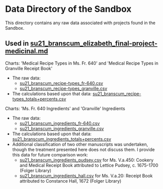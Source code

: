 # Data Directory of the Sandbox

This directory contains any raw data associated with projects found in the Sandbox.

## Used in [su21_branscum_elizabeth_final-project-medicinal.md](../docs/su21_branscum_elizabeth_final-project-medicinal.md)
Charts: 'Medical Recipe Types in Ms. Fr. 640' and 'Medical Recipe Types in Granville Receipt Book'
- The raw data: 
     - [su21_branscum_recipe-types_fr-640.csv](../data/su21_branscum_recipe-types_fr-640.csv)
     - [su21_branscum_recipe-types_granville.csv](../data/su21_branscum_recipe-types_granville.csv)
- The calculations based upon that data: [su21_branscum_recipe-types_totals+percents.csv](../data/su21_branscum_recipe-types_totals+percents.csv)

Charts: 'Ms. Fr. 640 Ingredients' and 'Granville' Ingredients
- The raw data: 
     - [su21_branscum_ingredients_fr-640.csv](../data/su21_branscum_ingredients_fr-640.csv)
     - [su21_branscum_ingredients_granville.csv](../data/su21_branscum_ingredients_granville.csv)
- The calculations based upon that data: [su21_branscum_ingredients_totals+percents.csv](../data/su21_branscum_ingredients_totals+percents.csv)
- Additional classification of two other manuscripts was undertaken, though the treatment presented here does not discuss them. I provide this data for future comparison work:
     - [su21_branscum_ingredients_pudsey.csv](su21_branscum_ingredients_pudsey.csv) for Ms. V.a.450: Cookery and Medical Receipt Book attributed to Lettice Pudsey, c. 1675-1700 (Folger Library)
     -  [su21_branscum_ingredients_hall.csv](su21_branscum_ingredients_hall.csv) for Ms. V.a.20: Receipt Book attributed to Constance Hall, 1672 (Folger Library)
